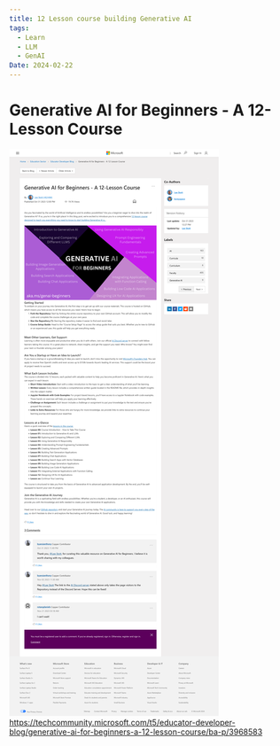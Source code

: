 ```yaml
---
title: 12 Lesson course building Generative AI
tags:
  - Learn
  - LLM
  - GenAI
Date: 2024-02-22
---
```


# Generative AI for Beginners - A 12-Lesson Course

![](../_asset/Pasted%20image%2020240222095404.png)
<https://techcommunity.microsoft.com/t5/educator-developer-blog/generative-ai-for-beginners-a-12-lesson-course/ba-p/3968583>
